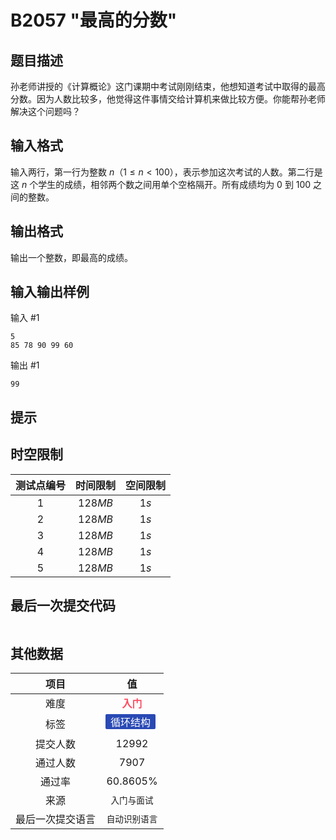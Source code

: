 # B2057 "最高的分数"
## 题目描述

孙老师讲授的《计算概论》这门课期中考试刚刚结束，他想知道考试中取得的最高分数。因为人数比较多，他觉得这件事情交给计算机来做比较方便。你能帮孙老师解决这个问题吗？

## 输入格式

输入两行，第一行为整数 $n$（$1 \le n<100$），表示参加这次考试的人数。第二行是这 $n$ 个学生的成绩，相邻两个数之间用单个空格隔开。所有成绩均为 $0$ 到 $100$ 之间的整数。

## 输出格式

输出一个整数，即最高的成绩。

## 输入输出样例

输入 #1
```
5
85 78 90 99 60
```
输出 #1
```
99
```

## 提示



## 时空限制
|测试点编号|时间限制|空间限制|
|:---:|:---:|:---:|
|$1$|$128MB$|$1s$|
|$2$|$128MB$|$1s$|
|$3$|$128MB$|$1s$|
|$4$|$128MB$|$1s$|
|$5$|$128MB$|$1s$|

## 最后一次提交代码

```

```

## 其他数据

|项目|值|
|:---:|:---:|
|难度|<span style="font-weight: bold; color: #fe4c61">入门</span>|
|标签|<span style="display: inline-block; margin-right: 5px; margin-bottom: 5px; border-radius: 2px; color: white; padding: 0px 8px; background-color: #2949b4; ">循环结构</span>|
|提交人数|$12992$|
|通过人数|$7907$|
|通过率|$60.8605\%$|
|来源|`入门与面试`|
|最后一次提交语言|`自动识别语言`|

